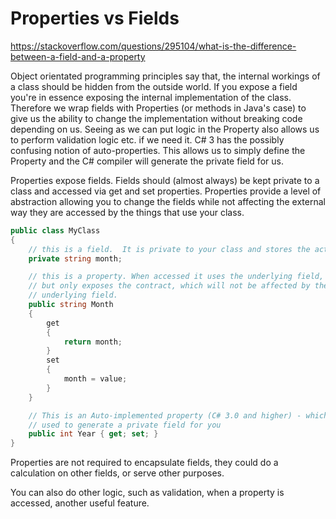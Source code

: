 # Properties vs Fields

https://stackoverflow.com/questions/295104/what-is-the-difference-between-a-field-and-a-property

Object orientated programming principles say that, the internal workings of a
class should be hidden from the outside world. If you expose a field you're in
essence exposing the internal implementation of the class. Therefore we wrap
fields with Properties (or methods in Java's case) to give us the ability to
change the implementation without breaking code depending on us. Seeing as we
can put logic in the Property also allows us to perform validation logic etc. if
we need it. C# 3 has the possibly confusing notion of auto-properties. This
allows us to simply define the Property and the C# compiler will generate the
private field for us.


Properties expose fields. Fields should (almost always) be kept private to a
class and accessed via get and set properties. Properties provide a level of
abstraction allowing you to change the fields while not affecting the external
way they are accessed by the things that use your class.

```cs
public class MyClass
{
    // this is a field.  It is private to your class and stores the actual data.
    private string month;

    // this is a property. When accessed it uses the underlying field,
    // but only exposes the contract, which will not be affected by the
    // underlying field.
    public string Month
    {
        get
        {
            return month;
        }
        set
        {
            month = value;
        }
    }

    // This is an Auto-implemented property (C# 3.0 and higher) - which is a shorthand syntax
    // used to generate a private field for you
    public int Year { get; set; }
}
```

Properties are not required to encapsulate fields, they could do a calculation
on other fields, or serve other purposes.

You can also do other logic, such as validation, when a property is accessed,
another useful feature.
